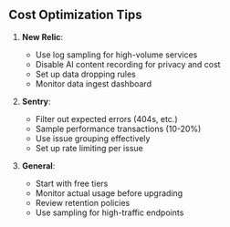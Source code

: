 ## Cost Optimization Tips

1. **New Relic**:
   - Use log sampling for high-volume services
   - Disable AI content recording for privacy and cost
   - Set up data dropping rules
   - Monitor data ingest dashboard

2. **Sentry**:
   - Filter out expected errors (404s, etc.)
   - Sample performance transactions (10-20%)
   - Use issue grouping effectively
   - Set up rate limiting per issue

3. **General**:
   - Start with free tiers
   - Monitor actual usage before upgrading
   - Review retention policies
   - Use sampling for high-traffic endpoints
